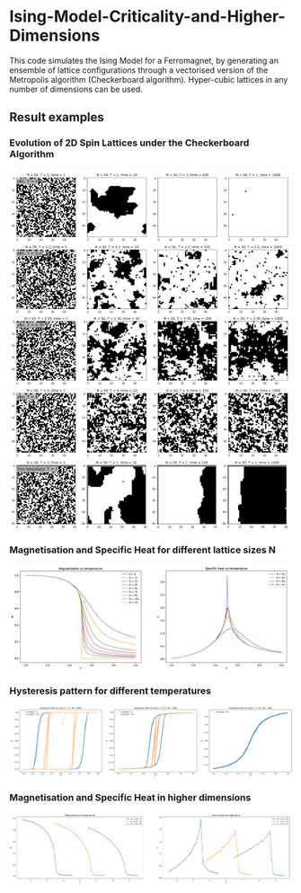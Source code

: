 # Ising-Model-Criticality-and-Higher-Dimensions

This code simulates the Ising Model for a Ferromagnet, by generating an ensemble of lattice configurations through a vectorised version
of the Metropolis algorithm (Checkerboard algorithm).
Hyper-cubic lattices in any number of dimensions can be used.

## Result examples

### Evolution of 2D Spin Lattices under the Checkerboard Algorithm
![eq_plots](https://github.com/MattiaVarrone/Ising-Model-Criticality-and-Higher-Dimensions/blob/main/pics/equ_plots%20(R).png)

### Magnetisation and Specific Heat for different lattice sizes N
![pattern2D](https://github.com/MattiaVarrone/Ising-Model-Criticality-and-Higher-Dimensions/blob/main/pics/M%20vs%20T%20(R).png)

### Hysteresis pattern for different temperatures
![hysteresis](https://github.com/MattiaVarrone/Ising-Model-Criticality-and-Higher-Dimensions/blob/main/pics/Hysteresis%20(R).png)

### Magnetisation and Specific Heat in higher dimensions
![high_dim](https://github.com/MattiaVarrone/Ising-Model-Criticality-and-Higher-Dimensions/blob/main/pics/highdim%20(R).png)
